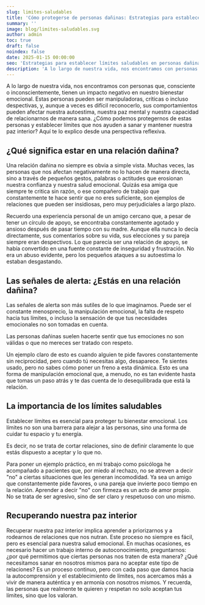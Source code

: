 ```yaml
---
slug: limites-saludables
title: 'Cómo protegerse de personas dañinas: Estrategias para establecer límites saludables'
summary: ''
image: blog/limites-saludables.svg
author: admin
toc: true
draft: false
noindex: false
date: 2025-01-15 00:00:00
seo: 'Estrategias para establecer límites saludables en personas dañinas'
description: 'A lo largo de nuestra vida, nos encontramos con personas que, consciente o inconscientemente, tienen un impacto negativo en nuestro bienestar…'
---
```


A lo largo de nuestra vida, nos encontramos con personas que, consciente o inconscientemente, tienen un impacto negativo en nuestro bienestar emocional. Estas personas pueden ser manipuladoras, críticas o incluso despectivas, y, aunque a veces es difícil reconocerlo, sus comportamientos pueden afectar nuestra autoestima, nuestra paz mental y nuestra capacidad de relacionarnos de manera sana. ¿Cómo podemos protegernos de estas personas y establecer límites que nos ayuden a sanar y mantener nuestra paz interior? Aquí te lo explico desde una perspectiva reflexiva.

## ¿Qué significa estar en una relación dañina?

Una relación dañina no siempre es obvia a simple vista. Muchas veces, las personas que nos afectan negativamente no lo hacen de manera directa, sino a través de pequeños gestos, palabras o actitudes que erosionan nuestra confianza y nuestra salud emocional. Quizás esa amiga que siempre te critica sin razón, o ese compañero de trabajo que constantemente te hace sentir que no eres suficiente, son ejemplos de relaciones que pueden ser insidiosas, pero muy perjudiciales a largo plazo.

Recuerdo una experiencia personal de un amigo cercano que, a pesar de tener un círculo de apoyo, se encontraba constantemente agotado y ansioso después de pasar tiempo con su madre. Aunque ella nunca lo decía directamente, sus comentarios sobre su vida, sus elecciones y su pareja siempre eran despectivos. Lo que parecía ser una relación de apoyo, se había convertido en una fuente constante de inseguridad y frustración. No era un abuso evidente, pero los pequeños ataques a su autoestima lo estaban desgastando.

## Las señales de alerta: ¿Estás en una relación dañina?

Las señales de alerta son más sutiles de lo que imaginamos. Puede ser el constante menosprecio, la manipulación emocional, la falta de respeto hacia tus límites, o incluso la sensación de que tus necesidades emocionales no son tomadas en cuenta.

Las personas dañinas suelen hacerte sentir que tus emociones no son válidas o que no mereces ser tratado con respeto.

Un ejemplo claro de esto es cuando alguien te pide favores constantemente sin reciprocidad, pero cuando tú necesitas algo, desaparece. Te sientes usado, pero no sabes cómo poner un freno a esta dinámica. Esto es una forma de manipulación emocional que, a menudo, no es tan evidente hasta que tomas un paso atrás y te das cuenta de lo desequilibrada que está la relación.

## La importancia de los límites saludables

Establecer límites es esencial para proteger tu bienestar emocional. Los límites no son una barrera para alejar a las personas, sino una forma de cuidar tu espacio y tu energía.

Es decir, no se trata de cortar relaciones, sino de definir claramente lo que estás dispuesto a aceptar y lo que no.

Para poner un ejemplo práctico, en mi trabajo como psicóloga he acompañado a pacientes que, por miedo al rechazo, no se atreven a decir "no" a ciertas situaciones que les generan incomodidad. Ya sea un amigo que constantemente pide favores, o una pareja que invierte poco tiempo en la relación. Aprender a decir "no" con firmeza es un acto de amor propio. No se trata de ser agresivo, sino de ser claro y respetuoso con uno mismo.

## Recuperando nuestra paz interior

Recuperar nuestra paz interior implica aprender a priorizarnos y a rodearnos de relaciones que nos nutran. Este proceso no siempre es fácil, pero es esencial para nuestra salud emocional. En muchas ocasiones, es necesario hacer un trabajo interno de autoconocimiento, preguntarnos: ¿por qué permitimos que ciertas personas nos traten de esta manera? ¿Qué necesitamos sanar en nosotros mismos para no aceptar este tipo de relaciones? Es un proceso continuo, pero con cada paso que damos hacia la autocomprensión y el establecimiento de límites, nos acercamos más a vivir de manera auténtica y en armonía con nosotros mismos. Y recuerda, las personas que realmente te quieren y respetan no solo aceptan tus límites, sino que los valoran.
